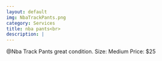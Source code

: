 ```yaml
---
layout: default
img: NbaTrackPants.png
category: Services
title: nba pants<br>
description: |
---
```

  @Nba Track Pants great condition.
Size: Medium
Price: $25
